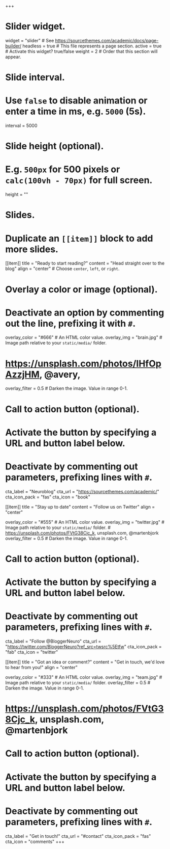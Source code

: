 +++
# Slider widget.
widget = "slider"  # See https://sourcethemes.com/academic/docs/page-builder/
headless = true  # This file represents a page section.
active = true  # Activate this widget? true/false
weight = 2  # Order that this section will appear.

# Slide interval.
# Use `false` to disable animation or enter a time in ms, e.g. `5000` (5s).
interval = 5000

# Slide height (optional).
# E.g. `500px` for 500 pixels or `calc(100vh - 70px)` for full screen.
height = ""

# Slides.
# Duplicate an `[[item]]` block to add more slides.
[[item]]
  title = "Ready to start reading?"
  content = "Head straight over to the blog"
  align = "center"  # Choose `center`, `left`, or `right`.

  # Overlay a color or image (optional).
  #   Deactivate an option by commenting out the line, prefixing it with `#`.
  overlay_color = "#666"  # An HTML color value.
  overlay_img = "brain.jpg"  # Image path relative to your `static/media/` folder.
  # https://unsplash.com/photos/IHfOpAzzjHM, @avery, 
  overlay_filter = 0.5  # Darken the image. Value in range 0-1.

  # Call to action button (optional).
  #   Activate the button by specifying a URL and button label below.
  #   Deactivate by commenting out parameters, prefixing lines with `#`.
  cta_label = "Neuroblog"
  cta_url = "https://sourcethemes.com/academic/"
  cta_icon_pack = "fas"
  cta_icon = "book"

[[item]]
  title = "Stay up to date"
  content = "Follow us on Twitter"
  align = "center"

  overlay_color = "#555"  # An HTML color value.
  overlay_img = "twitter.jpg"  # Image path relative to your `static/media/` folder.
    # https://unsplash.com/photos/FVtG38Cjc_k, unsplash.com, @martenbjork
  overlay_filter = 0.5  # Darken the image. Value in range 0-1.
  
  # Call to action button (optional).
  #   Activate the button by specifying a URL and button label below.
  #   Deactivate by commenting out parameters, prefixing lines with `#`.
  cta_label = "Follow @BloggerNeuro"
  cta_url = "https://twitter.com/BloggerNeuro?ref_src=twsrc%5Etfw"
  cta_icon_pack = "fab"
  cta_icon = "twitter"

[[item]]
  title = "Got an idea or comment?"
  content = "Get in touch, we'd love to hear from you!"
  align = "center"

  overlay_color = "#333"  # An HTML color value.
  overlay_img = "team.jpg"  # Image path relative to your `static/media/` folder.
  overlay_filter = 0.5  # Darken the image. Value in range 0-1.
  
  # https://unsplash.com/photos/FVtG38Cjc_k, unsplash.com, @martenbjork
  
  # Call to action button (optional).
  #   Activate the button by specifying a URL and button label below.
  #   Deactivate by commenting out parameters, prefixing lines with `#`.
  cta_label = "Get in touch!"
  cta_url = "#contact"
  cta_icon_pack = "fas"
  cta_icon = "comments"
+++
